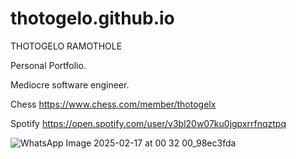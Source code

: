 # thotogelo.github.io

THOTOGELO RAMOTHOLE

Personal Portfolio.

Mediocre software engineer.




Chess
https://www.chess.com/member/thotogelx

Spotify
https://open.spotify.com/user/v3bl20w07ku0jgpxrrfnqztpq



![WhatsApp Image 2025-02-17 at 00 32 00_98ec3fda](https://github.com/user-attachments/assets/ee12191e-1a3a-4fc7-bdd6-8c70f9306dd2)
